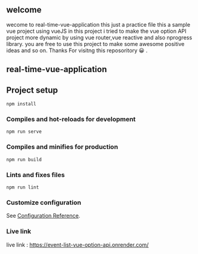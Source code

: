 ## welcome 
wecome to real-time-vue-application
this just a practice file
this a sample vue project using vueJS in this project i tried to make the vue option API project more dynamic by using vue router,vue reactive and also nprogress library.
you are free to use this project to make some awesome positive ideas and so on.
Thanks For visitng this reposoritory 😀 .
## real-time-vue-application
## Project setup
```
npm install
```

### Compiles and hot-reloads for development
```
npm run serve
```

### Compiles and minifies for production
```
npm run build
```

### Lints and fixes files
```
npm run lint
```

### Customize configuration
See [Configuration Reference](https://cli.vuejs.org/config/).


### Live link
live link : https://event-list-vue-option-api.onrender.com/
